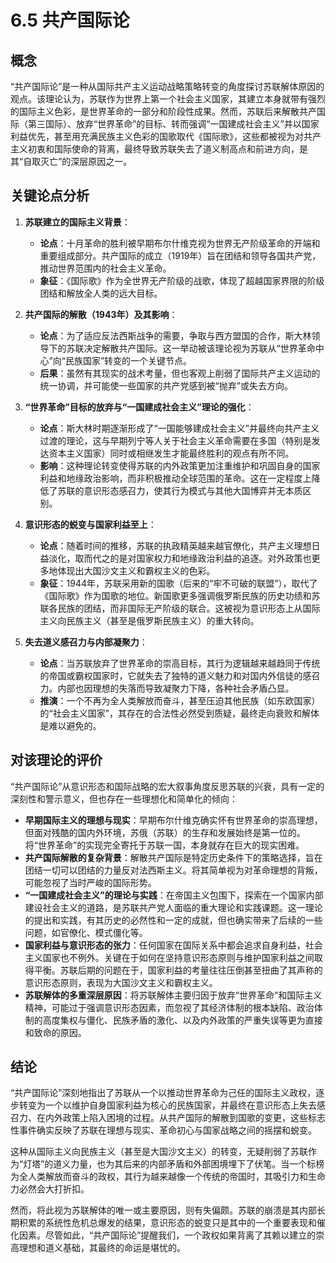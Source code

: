 # 6.5 共产国际论

## 概念

“共产国际论”是一种从国际共产主义运动战略策略转变的角度探讨苏联解体原因的观点。该理论认为，苏联作为世界上第一个社会主义国家，其建立本身就带有强烈的国际主义色彩，是世界革命的一部分和阶段性成果。然而，苏联后来解散共产国际（第三国际）、放弃“世界革命”的目标、转而强调“一国建成社会主义”并以国家利益优先，甚至用充满民族主义色彩的国歌取代《国际歌》，这些都被视为对共产主义初衷和国际使命的背离，最终导致苏联失去了道义制高点和前进方向，是其“自取灭亡”的深层原因之一。

## 关键论点分析

1.  **苏联建立的国际主义背景**：
    *   **论点**：十月革命的胜利被早期布尔什维克视为世界无产阶级革命的开端和重要组成部分。共产国际的成立（1919年）旨在团结和领导各国共产党，推动世界范围内的社会主义革命。
    *   **象征**：《国际歌》作为全世界无产阶级的战歌，体现了超越国家界限的阶级团结和解放全人类的远大目标。

2.  **共产国际的解散（1943年）及其影响**：
    *   **论点**：为了适应反法西斯战争的需要，争取与西方盟国的合作，斯大林领导下的苏联决定解散共产国际。这一举动被该理论视为苏联从“世界革命中心”向“民族国家”转变的一个关键节点。
    *   **后果**：虽然有其现实的战术考量，但也客观上削弱了国际共产主义运动的统一协调，并可能使一些国家的共产党感到被“抛弃”或失去方向。

3.  **“世界革命”目标的放弃与“一国建成社会主义”理论的强化**：
    *   **论点**：斯大林时期逐渐形成了“一国能够建成社会主义”并最终向共产主义过渡的理论，这与早期列宁等人关于社会主义革命需要在多国（特别是发达资本主义国家）同时或相继发生才能最终胜利的观点有所不同。
    *   **影响**：这种理论转变使得苏联的内外政策更加注重维护和巩固自身的国家利益和地缘政治影响，而非积极推动全球范围的革命。这在一定程度上降低了苏联的意识形态感召力，使其行为模式与其他大国博弈并无本质区别。

4.  **意识形态的蜕变与国家利益至上**：
    *   **论点**：随着时间的推移，苏联的执政精英越来越官僚化，共产主义理想日益淡化，取而代之的是对国家权力和地缘政治利益的追逐。对外政策也更多地体现出大国沙文主义和霸权主义的色彩。
    *   **象征**：1944年，苏联采用新的国歌（后来的“牢不可破的联盟”），取代了《国际歌》作为国歌的地位。新国歌更多强调俄罗斯民族的历史功绩和苏联各民族的团结，而非国际无产阶级的联合。这被视为意识形态上从国际主义向民族主义（甚至是俄罗斯民族主义）的重大转向。

5.  **失去道义感召力与内部凝聚力**：
    *   **论点**：当苏联放弃了世界革命的崇高目标，其行为逻辑越来越趋同于传统的帝国或霸权国家时，它就失去了独特的道义魅力和对国内外信徒的感召力。内部也因理想的失落而导致凝聚力下降，各种社会矛盾凸显。
    *   **推演**：一个不再为全人类解放而奋斗，甚至压迫其他民族（如东欧国家）的“社会主义国家”，其存在的合法性必然受到质疑，最终走向衰败和解体是难以避免的。

## 对该理论的评价

“共产国际论”从意识形态和国际战略的宏大叙事角度反思苏联的兴衰，具有一定的深刻性和警示意义，但也存在一些理想化和简单化的倾向：

*   **早期国际主义的理想与现实**：早期布尔什维克确实怀有世界革命的崇高理想，但面对残酷的国内外环境，苏俄（苏联）的生存和发展始终是第一位的。将“世界革命”的实现完全寄托于苏联一国，本身就存在巨大的现实困难。
*   **共产国际解散的复杂背景**：解散共产国际是特定历史条件下的策略选择，旨在团结一切可以团结的力量反对法西斯主义。将其简单视为对革命理想的背叛，可能忽视了当时严峻的国际形势。
*   **“一国建成社会主义”的理论与实践**：在帝国主义包围下，探索在一个国家内部建设社会主义的道路，是苏联共产党人面临的重大理论和实践课题。这一理论的提出和实践，有其历史的必然性和一定的成就，但也确实带来了后续的一些问题，如官僚化、模式僵化等。
*   **国家利益与意识形态的张力**：任何国家在国际关系中都会追求自身利益，社会主义国家也不例外。关键在于如何在坚持意识形态原则与维护国家利益之间取得平衡。苏联后期的问题在于，国家利益的考量往往压倒甚至扭曲了其声称的意识形态原则，表现为大国沙文主义和霸权主义。
*   **苏联解体的多重深层原因**：将苏联解体主要归因于放弃“世界革命”和国际主义精神，可能过于强调意识形态因素，而忽视了其经济体制的根本缺陷、政治体制的高度集权与僵化、民族矛盾的激化、以及内外政策的严重失误等更为直接和致命的原因。

## 结论

“共产国际论”深刻地指出了苏联从一个以推动世界革命为己任的国际主义政权，逐步转变为一个以维护自身国家利益为核心的民族国家，并最终在意识形态上失去感召力、在内外政策上陷入困境的过程。从共产国际的解散到国歌的变更，这些标志性事件确实反映了苏联在理想与现实、革命初心与国家战略之间的摇摆和蜕变。

这种从国际主义向民族主义（甚至是大国沙文主义）的转变，无疑削弱了苏联作为“灯塔”的道义力量，也为其后来的内部矛盾和外部困境埋下了伏笔。当一个标榜为全人类解放而奋斗的政权，其行为越来越像一个传统的帝国时，其吸引力和生命力必然会大打折扣。

然而，将此视为苏联解体的唯一或主要原因，则有失偏颇。苏联的崩溃是其内部长期积累的系统性危机总爆发的结果，意识形态的蜕变只是其中的一个重要表现和催化因素。尽管如此，“共产国际论”提醒我们，一个政权如果背离了其赖以建立的崇高理想和道义基础，其最终的命运是堪忧的。